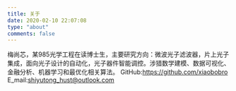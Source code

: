 ```yaml
---
title: 关于
date: 2020-02-10 22:07:08
type: "about"
comments: false
---
```

梅尚芯，某985光学工程在读博士生，主要研究方向：微波光子滤波器，片上光子集成，面向光子设计的自动化，光子器件智能调控。涉猎数学建模、数据可视化、金融分析、机器学习和最优化相关算法。
GitHub:<https://github.com/xiaobobro>
E_mail:<shiyutong_hust@outlook.com>